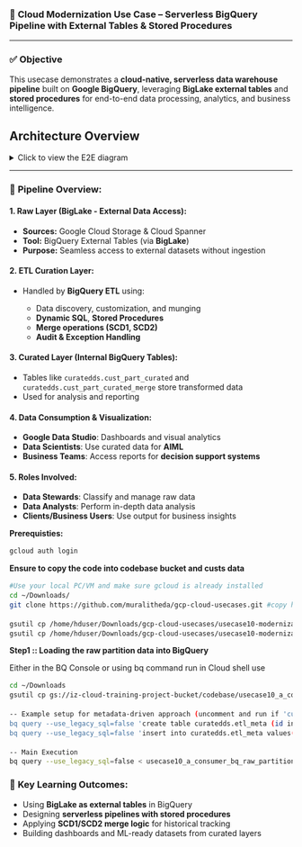 ### 📌 **Cloud Modernization Use Case – Serverless BigQuery Pipeline with External Tables & Stored Procedures**
---

### ✅ **Objective**

This usecase demonstrates a **cloud-native, serverless data warehouse pipeline** built on **Google BigQuery**, leveraging **BigLake external tables** and **stored procedures** for end-to-end data processing, analytics, and business intelligence.

## Architecture Overview
<details>
  <summary> Click to view the E2E diagram </summary>
  <img src="images/usecase10.png" alt="E2E Diagram">
</details>

---

### 🧩 **Pipeline Overview:**

#### **1. Raw Layer (BigLake - External Data Access):**

* **Sources:** Google Cloud Storage & Cloud Spanner
* **Tool:** BigQuery External Tables (via **BigLake**)
* **Purpose:** Seamless access to external datasets without ingestion

#### **2. ETL Curation Layer:**

* Handled by **BigQuery ETL** using:

  * Data discovery, customization, and munging
  * **Dynamic SQL**, **Stored Procedures**
  * **Merge operations (SCD1, SCD2)**
  * **Audit & Exception Handling**

#### **3. Curated Layer (Internal BigQuery Tables):**

* Tables like `curatedds.cust_part_curated` and `curatedds.cust_part_curated_merge` store transformed data
* Used for analysis and reporting

#### **4. Data Consumption & Visualization:**

* **Google Data Studio**: Dashboards and visual analytics
* **Data Scientists**: Use curated data for **AIML**
* **Business Teams**: Access reports for **decision support systems**

#### **5. Roles Involved:**

* **Data Stewards**: Classify and manage raw data
* **Data Analysts**: Perform in-depth data analysis
* **Clients/Business Users**: Use output for business insights

**Prerequisties:**
```bash
gcloud auth login
```
**Ensure to copy the code into codebase bucket and custs data**
```bash
#Use your local PC/VM and make sure gcloud is already installed
cd ~/Downloads/ 
git clone https://github.com/muralitheda/gcp-cloud-usecases.git #copy his repo url from github  

gsutil cp /home/hduser/Downloads/gcp-cloud-usecases/usecase10-modernization5-gcp-biqquery-serverless-advanced/usecase10_a_consumer_bq_raw_partition_load.sql gs://iz-cloud-training-project-bucket/codebase/
gsutil cp /home/hduser/Downloads/gcp-cloud-usecases/usecase10-modernization5-gcp-biqquery-serverless-advanced/usecase10_b_sp_automation_consumer_bq_raw_partition_load.sql gs://iz-cloud-training-project-bucket/codebase/

```

**Step1 :: Loading the raw partition data into BigQuery**  

Either in the BQ Console or using bq command run in Cloud shell use
```bash
cd ~/Downloads
gsutil cp gs://iz-cloud-training-project-bucket/codebase/usecase10_a_consumer_bq_raw_partition_load.sql ~/Downloads/

-- Example setup for metadata-driven approach (uncomment and run if 'curatedds.etl_meta' table doesn't exist)
bq query --use_legacy_sql=false 'create table curatedds.etl_meta (id int64,rulesql string);'
bq query --use_legacy_sql=false 'insert into curatedds.etl_meta values(3,"gs://iz-cloud-training-project-bucket/data/custs_header_20250701");''

-- Main Execution
bq query --use_legacy_sql=false < usecase10_a_consumer_bq_raw_partition_load.sql
```

### 🎯 **Key Learning Outcomes:**

* Using **BigLake as external tables** in BigQuery
* Designing **serverless pipelines with stored procedures**
* Applying **SCD1/SCD2 merge logic** for historical tracking
* Building dashboards and ML-ready datasets from curated layers

